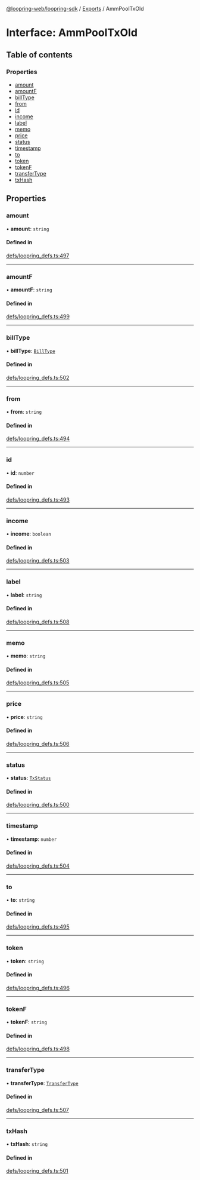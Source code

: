 [@loopring-web/loopring-sdk](../README.md) / [Exports](../modules.md) / AmmPoolTxOld

# Interface: AmmPoolTxOld

## Table of contents

### Properties

- [amount](AmmPoolTxOld.md#amount)
- [amountF](AmmPoolTxOld.md#amountf)
- [billType](AmmPoolTxOld.md#billtype)
- [from](AmmPoolTxOld.md#from)
- [id](AmmPoolTxOld.md#id)
- [income](AmmPoolTxOld.md#income)
- [label](AmmPoolTxOld.md#label)
- [memo](AmmPoolTxOld.md#memo)
- [price](AmmPoolTxOld.md#price)
- [status](AmmPoolTxOld.md#status)
- [timestamp](AmmPoolTxOld.md#timestamp)
- [to](AmmPoolTxOld.md#to)
- [token](AmmPoolTxOld.md#token)
- [tokenF](AmmPoolTxOld.md#tokenf)
- [transferType](AmmPoolTxOld.md#transfertype)
- [txHash](AmmPoolTxOld.md#txhash)

## Properties

### amount

• **amount**: `string`

#### Defined in

[defs/loopring_defs.ts:497](https://github.com/Loopring/loopring_sdk/blob/1830d54/src/defs/loopring_defs.ts#L497)

___

### amountF

• **amountF**: `string`

#### Defined in

[defs/loopring_defs.ts:499](https://github.com/Loopring/loopring_sdk/blob/1830d54/src/defs/loopring_defs.ts#L499)

___

### billType

• **billType**: [`BillType`](../enums/BillType.md)

#### Defined in

[defs/loopring_defs.ts:502](https://github.com/Loopring/loopring_sdk/blob/1830d54/src/defs/loopring_defs.ts#L502)

___

### from

• **from**: `string`

#### Defined in

[defs/loopring_defs.ts:494](https://github.com/Loopring/loopring_sdk/blob/1830d54/src/defs/loopring_defs.ts#L494)

___

### id

• **id**: `number`

#### Defined in

[defs/loopring_defs.ts:493](https://github.com/Loopring/loopring_sdk/blob/1830d54/src/defs/loopring_defs.ts#L493)

___

### income

• **income**: `boolean`

#### Defined in

[defs/loopring_defs.ts:503](https://github.com/Loopring/loopring_sdk/blob/1830d54/src/defs/loopring_defs.ts#L503)

___

### label

• **label**: `string`

#### Defined in

[defs/loopring_defs.ts:508](https://github.com/Loopring/loopring_sdk/blob/1830d54/src/defs/loopring_defs.ts#L508)

___

### memo

• **memo**: `string`

#### Defined in

[defs/loopring_defs.ts:505](https://github.com/Loopring/loopring_sdk/blob/1830d54/src/defs/loopring_defs.ts#L505)

___

### price

• **price**: `string`

#### Defined in

[defs/loopring_defs.ts:506](https://github.com/Loopring/loopring_sdk/blob/1830d54/src/defs/loopring_defs.ts#L506)

___

### status

• **status**: [`TxStatus`](../enums/TxStatus.md)

#### Defined in

[defs/loopring_defs.ts:500](https://github.com/Loopring/loopring_sdk/blob/1830d54/src/defs/loopring_defs.ts#L500)

___

### timestamp

• **timestamp**: `number`

#### Defined in

[defs/loopring_defs.ts:504](https://github.com/Loopring/loopring_sdk/blob/1830d54/src/defs/loopring_defs.ts#L504)

___

### to

• **to**: `string`

#### Defined in

[defs/loopring_defs.ts:495](https://github.com/Loopring/loopring_sdk/blob/1830d54/src/defs/loopring_defs.ts#L495)

___

### token

• **token**: `string`

#### Defined in

[defs/loopring_defs.ts:496](https://github.com/Loopring/loopring_sdk/blob/1830d54/src/defs/loopring_defs.ts#L496)

___

### tokenF

• **tokenF**: `string`

#### Defined in

[defs/loopring_defs.ts:498](https://github.com/Loopring/loopring_sdk/blob/1830d54/src/defs/loopring_defs.ts#L498)

___

### transferType

• **transferType**: [`TransferType`](../enums/TransferType.md)

#### Defined in

[defs/loopring_defs.ts:507](https://github.com/Loopring/loopring_sdk/blob/1830d54/src/defs/loopring_defs.ts#L507)

___

### txHash

• **txHash**: `string`

#### Defined in

[defs/loopring_defs.ts:501](https://github.com/Loopring/loopring_sdk/blob/1830d54/src/defs/loopring_defs.ts#L501)
